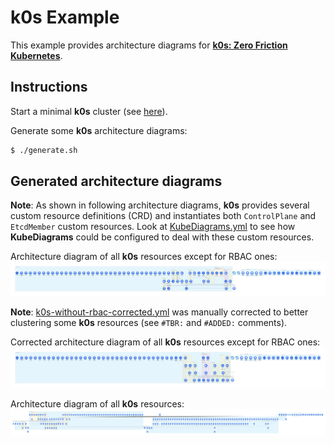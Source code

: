 # k0s Example

This example provides architecture diagrams for **[k0s: Zero Friction Kubernetes](https://k0sproject.io/)**.

## Instructions

Start a minimal **k0s** cluster (see [here](https://docs.k0sproject.io/stable/install/)).

Generate some **k0s** architecture diagrams:

```sh
$ ./generate.sh
```

## Generated architecture diagrams

**Note**: As shown in following architecture diagrams, **k0s** provides several custom resource definitions (CRD) and instantiates both `ControlPlane` and `EtcdMember` custom resources.
Look at [KubeDiagrams.yml](KubeDiagrams.yml#L10) to see how **KubeDiagrams** could be configured to deal with these custom resources.

Architecture diagram of all **k0s** resources except for RBAC ones:
![k0s-without-rbac.png](k0s-without-rbac.png)

**Note**: [k0s-without-rbac-corrected.yml](k0s-without-rbac-corrected.yml) was manually corrected to better clustering some **k0s** resources (see `#TBR:` and `#ADDED:` comments).

Corrected architecture diagram of all **k0s** resources except for RBAC ones:
![k0s](k0s-without-rbac-corrected.png)

Architecture diagram of all **k0s** resources:
![k0s.png](k0s.png)
